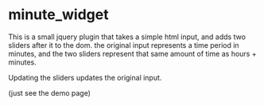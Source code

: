# minute_widget
This is a small jquery plugin that takes a simple html input, and adds two sliders after it to the dom.
the original input represents a time period in minutes, and the two sliders represent that same amount of time as hours + minutes.

Updating the sliders updates the original input.

(just see the demo page)
